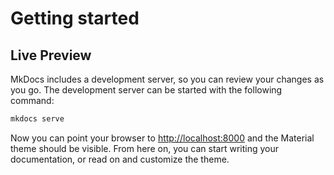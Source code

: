 # Getting started

## Live Preview
MkDocs includes a development server, so you can review your changes as you go.
The development server can be started with the following command:

``` sh
mkdocs serve
```

Now you can point your browser to [http://localhost:8000][1] and the Material
theme should be visible. From here on, you can start writing your documentation,
or read on and customize the theme.

  [1]: http://localhost:8000

